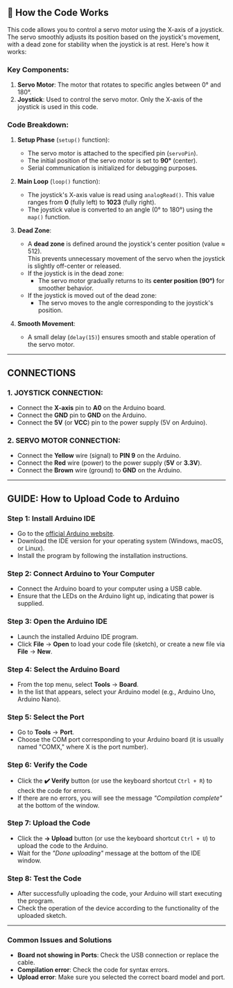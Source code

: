 ## 📜 How the Code Works

This code allows you to control a servo motor using the X-axis of a joystick. The servo smoothly adjusts its position based on the joystick's movement, with a dead zone for stability when the joystick is at rest. Here's how it works:

### Key Components:
1. **Servo Motor**: The motor that rotates to specific angles between 0° and 180°.
2. **Joystick**: Used to control the servo motor. Only the X-axis of the joystick is used in this code.

### Code Breakdown:
1. **Setup Phase** (`setup()` function):
   - The servo motor is attached to the specified pin (`servoPin`).
   - The initial position of the servo motor is set to **90°** (center).
   - Serial communication is initialized for debugging purposes.

2. **Main Loop** (`loop()` function):
   - The joystick's X-axis value is read using `analogRead()`. This value ranges from **0** (fully left) to **1023** (fully right).
   - The joystick value is converted to an angle (0° to 180°) using the `map()` function.

3. **Dead Zone**:
   - A **dead zone** is defined around the joystick's center position (value ≈ 512).  
     This prevents unnecessary movement of the servo when the joystick is slightly off-center or released.
   - If the joystick is in the dead zone:
     - The servo motor gradually returns to its **center position (90°)** for smoother behavior.
   - If the joystick is moved out of the dead zone:
     - The servo moves to the angle corresponding to the joystick's position.

4. **Smooth Movement**:
   - A small delay (`delay(15)`) ensures smooth and stable operation of the servo motor.


---

## **CONNECTIONS**

### 1. **JOYSTICK CONNECTION:**
   * Connect the **X-axis** pin to **A0** on the Arduino board.
   * Connect the **GND** pin to **GND** on the Arduino.
   * Connect the **5V** (or **VCC**) pin to the power supply (5V on Arduino).

### 2. **SERVO MOTOR CONNECTION:**
   * Connect the **Yellow** wire (signal) to **PIN 9** on the Arduino.
   * Connect the **Red** wire (power) to the power supply (**5V** or **3.3V**).
   * Connect the **Brown** wire (ground) to **GND** on the Arduino.

---

## **GUIDE: How to Upload Code to Arduino**

### **Step 1: Install Arduino IDE**
*  Go to the [official Arduino website](https://www.arduino.cc/en/software).
*  Download the IDE version for your operating system (Windows, macOS, or Linux).
*  Install the program by following the installation instructions.



### **Step 2: Connect Arduino to Your Computer**
* Connect the Arduino board to your computer using a USB cable.
* Ensure that the LEDs on the Arduino light up, indicating that power is supplied.



### **Step 3: Open the Arduino IDE**
* Launch the installed Arduino IDE program.
* Click **File** → **Open** to load your code file (sketch), or create a new file via **File** → **New**.



### **Step 4: Select the Arduino Board**
* From the top menu, select **Tools** → **Board**.
* In the list that appears, select your Arduino model (e.g., Arduino Uno, Arduino Nano).



### **Step 5: Select the Port**
* Go to **Tools** → **Port**.
* Choose the COM port corresponding to your Arduino board (it is usually named "COMX," where X is the port number).



### **Step 6: Verify the Code**
* Click the **✔️ Verify** button (or use the keyboard shortcut `Ctrl + R`) to check the code for errors.
* If there are no errors, you will see the message *"Compilation complete"* at the bottom of the window.



### **Step 7: Upload the Code**
* Click the **→ Upload** button (or use the keyboard shortcut `Ctrl + U`) to upload the code to the Arduino.
* Wait for the *"Done uploading"* message at the bottom of the IDE window.



### **Step 8: Test the Code**
* After successfully uploading the code, your Arduino will start executing the program.
* Check the operation of the device according to the functionality of the uploaded sketch.

---

### **Common Issues and Solutions**
- **Board not showing in Ports**: Check the USB connection or replace the cable.
- **Compilation error**: Check the code for syntax errors.
- **Upload error**: Make sure you selected the correct board model and port.


  
